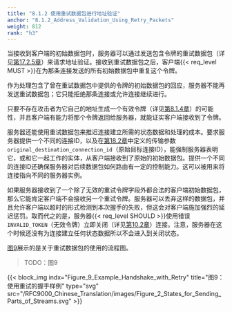 ```yaml
---
title: "8.1.2 使用重试数据包进行地址验证"
anchor: "8.1.2_Address_Validation_Using_Retry_Packets"
weight: 812
rank: "h3"
---
```


当接收到客户端的初始数据包时，服务器可以通过发送包含令牌的重试数据包（详见[第17.2.5章]()）来请求地址验证。接收到重试数据包之后，客户端{{< req_level MUST >}}在为那条连接发送的所有初始数据包中重复这个令牌。

作为处理包含了曾在重试数据包中提供的令牌的初始数据包的回应，服务器不能再发送重试数据包；它只能拒绝那条连接或允许连接继续进行。

只要不存在攻击者为它自己的地址生成一个有效令牌（详见[第8.1.4章]()）的可能性，并且客户端有能力将那个令牌返回给服务器，就能证实客户端接收到了令牌。

服务器还能使用重试数据包来推迟连接建立所需的状态数据和处理的成本。要求服务器提供一个不同的连接ID，以及在[第18.2章]()中定义的传输参数`original_destination_connection_id`（原始目标连接ID），能强制服务器表明它，或和它一起工作的实体，从客户端接收到了原始的初始数据包。提供一个不同的连接ID还确保服务器对后续数据包如何路由有一定的控制能力。这可以被用来将连接指向不同的服务器实例。

如果服务器接收到了一个除了无效的重试令牌字段外都合法的客户端初始数据包，那么它能肯定客户端不会接收另一个重试令牌。服务器可以丢弃这样的数据包，并且允许客户端以超时的形式检测到本次握手的失败，但这会对客户端施加强烈的延迟惩罚。取而代之的是，服务器{{< req_level SHOULD >}}使用错误`INVALID_TOKEN`（无效令牌）立即关闭（详见[第10.2章]()）连接。注意，服务器在这个时候还没有为连接建立任何状态数据所以不会进入到关闭状态。

[图9]()展示的是关于重试数据包的使用的流程图。

> TODO：图9

{{< block_img
indx="Figure_9_Example_Handshake_with_Retry"
title="图9：使用重试的握手样例"
type="svg"
src="/RFC9000_Chinese_Translation/images/Figure_2_States_for_Sending_Parts_of_Streams.svg" >}}
